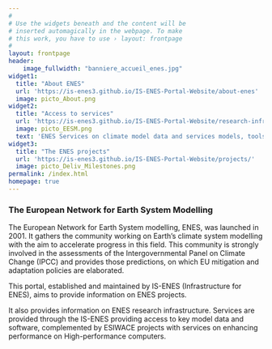 ```yaml
---
#
# Use the widgets beneath and the content will be
# inserted automagically in the webpage. To make
# this work, you have to use › layout: frontpage
#
layout: frontpage
header:
    image_fullwidth: "banniere_accueil_enes.jpg"
widget1:
  title: "About ENES"
  url: 'https://is-enes3.github.io/IS-ENES-Portal-Website/about-enes'
  image: picto_About.png
widget2:
  title: "Access to services"
  url: 'https://is-enes3.github.io/IS-ENES-Portal-Website/research-infrastructure/'
  image: picto_EESM.png
  text: 'ENES Services on climate model data and services models, tools and high-performance computing'
widget3:
  title: "The ENES projects"
  url: 'https://is-enes3.github.io/IS-ENES-Portal-Website/projects/'
  image: picto_Deliv_Milestones.png
permalink: /index.html
homepage: true
---
```



### The European Network for Earth System Modelling

The European Network for Earth System modelling, ENES, was launched in 2001. It gathers the community working on Earth’s climate system modelling with the aim to accelerate progress in this field. This community is strongly involved in the assessments of the Intergovernmental Panel on Climate Change (IPCC) and provides those predictions, on which EU mitigation and adaptation policies are elaborated.

This portal, established and maintained by IS-ENES (Infrastructure for ENES), aims to provide information on ENES projects. 

It also provides information on ENES research infrastructure. Services are provided through the IS-ENES providing access to key model data and software, complemented by ESIWACE projects with services on enhancing performance on High-performance computers. 



